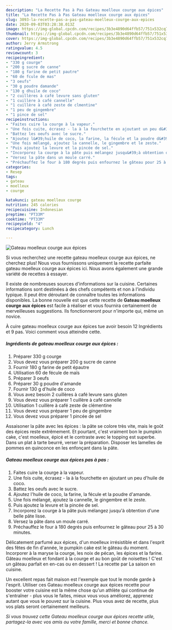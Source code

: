 ```yaml
---
description: "La Recette Pas à Pas Gateau moelleux courge aux épices"
title: "La Recette Pas à Pas Gateau moelleux courge aux épices"
slug: 3093-la-recette-pas-a-pas-gateau-moelleux-courge-aux-epices
date: 2020-09-03T03:28:38.013Z
image: https://img-global.cpcdn.com/recipes/3b3e4890d64ffb57/751x532cq70/gateau-moelleux-courge-aux-epices-photo-principale-de-la-recette.jpg
thumbnail: https://img-global.cpcdn.com/recipes/3b3e4890d64ffb57/751x532cq70/gateau-moelleux-courge-aux-epices-photo-principale-de-la-recette.jpg
cover: https://img-global.cpcdn.com/recipes/3b3e4890d64ffb57/751x532cq70/gateau-moelleux-courge-aux-epices-photo-principale-de-la-recette.jpg
author: Jerry Armstrong
ratingvalue: 4.5
reviewcount: 3
recipeingredient:
- "330 g courge"
- "200 g sucre de canne"
- "180 g farine de petit pautre"
- "60 de fcule de mas"
- "3 oeufs"
- "30 g poudre damande"
- "130 g dhuile de coco"
- "2 cuillères à café levure sans gluten"
- "1 cuillère à café cannelle"
- "1 cuillère à café zeste de clmentine"
- "1 peu de gingembre"
- "1 pince de sel"
recipeinstructions:
- "Faites cuire la courge à la vapeur."
- "Une fois cuite, écrasez - la à la fourchette en ajoutant un peu d&#39;huile de coco."
- "Battez les oeufs avec le sucre."
- "Ajoutez l&#39;huile de coco, la farine, la fécule et la poudre d&#39;amande."
- "Une fois mélangé, ajoutez la cannelle, le gingembre et le zeste."
- "Puis ajoutez la levure et la pincée de sel."
- "Incorporez la courge à la pâte puis mélangez jusqu&#39;à obtention d&#39;une belle pâte lisse."
- "Versez la pâte dans un moule carré."
- "Préchauffez le four à 180 degrés puis enfournez le gâteau pour 25 à 30 minutes."
categories:
- Resep
tags:
- gateau
- moelleux
- courge

katakunci: gateau moelleux courge 
nutrition: 245 calories
recipecuisine: Indonesian
preptime: "PT33M"
cooktime: "PT33M"
recipeyield: "4"
recipecategory: Lunch

---
```



![Gateau moelleux courge aux épices](https://img-global.cpcdn.com/recipes/3b3e4890d64ffb57/751x532cq70/gateau-moelleux-courge-aux-epices-photo-principale-de-la-recette.jpg)

Si vous recherchez une recette gateau moelleux courge aux épices, ne cherchez plus! Nous vous fournissons uniquement la recette parfaite gateau moelleux courge aux épices ici. Nous avons également une grande variété de recettes à essayer.

Il existe de nombreuses sources d'informations sur la cuisine. Certaines informations sont destinées à des chefs compétents et non à l'individu typique. Il peut être déroutant de connaître toutes les informations disponibles. La bonne nouvelle est que cette recette de <strong> Gateau moelleux courge aux épices </strong> est facile à réaliser et vous fournira certainement de merveilleuses suggestions. Ils fonctionneront pour n'importe qui, même un novice.

<!--inarticleads1-->

À cuire gateau moelleux courge aux épices tue avoir besoin 12 Ingrédients et 9 pas. Voici comment vous atteindre cette.

##### Ingrédients de gateau moelleux courge aux épices :

1. Préparer 330 g courge
1. Vous devez vous préparer 200 g sucre de canne
1. Fournir 180 g farine de petit épautre
1. Utilisation 60 de fécule de maïs
1. Préparer 3 oeufs
1. Préparer 30 g poudre d&#39;amande
1. Fournir 130 g d&#39;huile de coco
1. Vous avez besoin 2 cuillères à café levure sans gluten
1. Vous devez vous préparer 1 cuillère à café cannelle
1. Utilisation 1 cuillère à café zeste de clémentine
1. Vous devez vous préparer 1 peu de gingembre
1. Vous devez vous préparer 1 pincée de sel


Assaisoner la pâte avec les épices : la pâte se colore très vite, mais le goût des épices reste extrêmement. Et pourtant, c&#39;est vraiment bon le pumpkin cake, c&#39;est moelleux, épicé et le contraste avec le topping est superbe. Dans un plat à tarte beurré, verser la préparation. Disposer les lamelles de pommes en quinconce en les enfonçant dans la pâte. 

<!--inarticleads2-->

##### Gateau moelleux courge aux épices pas à pas :

1. Faites cuire la courge à la vapeur.
1. Une fois cuite, écrasez - la à la fourchette en ajoutant un peu d&#39;huile de coco.
1. Battez les oeufs avec le sucre.
1. Ajoutez l&#39;huile de coco, la farine, la fécule et la poudre d&#39;amande.
1. Une fois mélangé, ajoutez la cannelle, le gingembre et le zeste.
1. Puis ajoutez la levure et la pincée de sel.
1. Incorporez la courge à la pâte puis mélangez jusqu&#39;à obtention d&#39;une belle pâte lisse.
1. Versez la pâte dans un moule carré.
1. Préchauffez le four à 180 degrés puis enfournez le gâteau pour 25 à 30 minutes.


Délicatement parfumé aux épices, d&#39;un moelleux irrésistible et dans l&#39;esprit des fêtes de fin d&#39;année, le pumpkin cake est le gâteau du moment. Incorporer à la maryse la courge, les noix de pécan, les épices et la farine. Gâteau moelleux et fondant à la courge et au bon goût de noisettes ! C&#39;est un gâteau parfait en en-cas ou en dessert ! La recette par La saison en cuisine. 

<!--inarticleads1-->

<p>
Un excellent repas fait maison est l'exemple que tout le monde garde à l'esprit. Utiliser ces Gateau moelleux courge aux épices recette pour booster votre cuisine est la même chose qu'un athlète qui continue de s'entraîner - plus vous le faites, mieux vous vous améliorez, apprenez autant que vous le pouvez sur la cuisine. Plus vous avez de recette, plus vos plats seront certainement meilleurs.
</p>

<p>
<i>Si vous trouvez cette Gateau moelleux courge aux épices recette utile, partagez-la avec vos amis ou votre famille, merci et bonne chance.</i>
</p>
